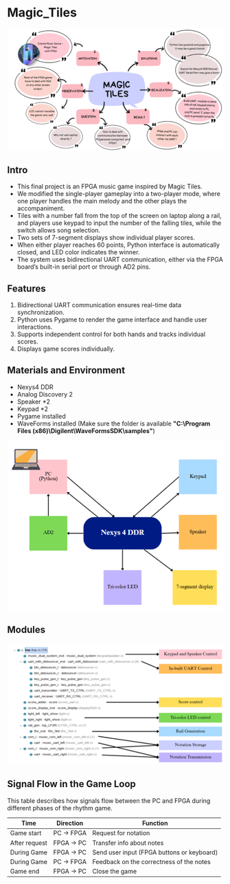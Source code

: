 # Magic_Tiles

<img src="https://github.com/Hazel-1212/Magic_Tiles/blob/main/pictures/motivation.png" width=800>

## Intro
- This final project is an FPGA music game inspired by Magic Tiles. 
- We modified the single-player gameplay into a two-player mode, where one player handles the main melody and the other plays the accompaniment. 
- Tiles with a number fall from the top of the screen on laptop along a rail, 
and players use keypad to input the number of the falling tiles, while the switch allows song selection.
- Two sets of 7-segment displays show individual player scores. 
- When either player reaches 60 points, Python interface is automatically closed, and LED color indicates the winner.
- The system uses bidirectional UART communication, either via the FPGA board’s built-in serial port or through AD2 pins.

## Features
1. Bidirectional UART communication ensures real-time data synchronization.
2. Python uses Pygame to render the game interface and handle user interactions.
3. Supports independent control for both hands and tracks individual scores.
4. Displays game scores individually.

## Materials and Environment
- Nexys4 DDR
- Analog Discovery 2
- Speaker *2
- Keypad *2
- Pygame installed
- WaveForms installed
 (Make sure the folder is available **"C:\Program Files (x86)\Digilent\WaveFormsSDK\samples"**)

<img src="https://github.com/Hazel-1212/Magic_Tiles/blob/main/pictures/block.png" width=800>

## Modules

<img src="https://github.com/Hazel-1212/Magic_Tiles/blob/main/pictures/modules.png" width=800>

## Signal Flow in the Game Loop

This table describes how signals flow between the PC and FPGA during different phases of the rhythm game.

| Time          | Direction   | Function                                      |
|---------------|-------------|-----------------------------------------------|
| Game start    | PC → FPGA   | Request for notation                          |
| After request | FPGA → PC   | Transfer info about notes                     |
| During Game   | FPGA → PC   | Send user input (FPGA buttons or keyboard)    |
| During Game   | PC → FPGA   | Feedback on the correctness of the notes      |
| Game end      | FPGA → PC   | Close the game                                |